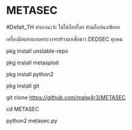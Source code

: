# METASEC
#Defalt_TH
ทำเองนะจ้ะ ไม่ใด้ก็อปใคร
ห้ามก็อปนะเฟ้ยยย

เครื่องมือแฮกแบบครบวงจรสร้างมาเพื่อชาว DEDSEC ทุกคน

pkg install unstable-repo

pkg install metasploit

pkg install python2

pkg install git

git clone https://github.com/malw4r3/METASEC

cd METASEC

python2 metasec.py

